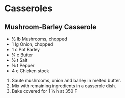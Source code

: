 # Casseroles

## Mushroom-Barley Casserole

* ½ lb Mushrooms, chopped
* 1 lg Onion, chopped
* 1 c Pot Barley
* ¼ c Butter
* ½ t Salt
* ⅛ t Pepper
* 4 c Chicken stock

1. Saute mushrooms, onion and barley in melted butter.  
1. Mix with remaining ingredients in a casserole dish.  
1. Bake covered for 1 ½ h at 350 F
